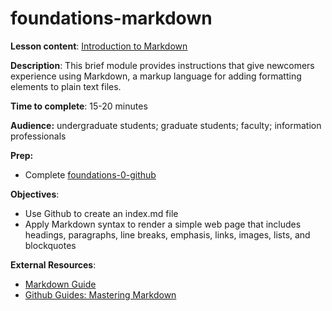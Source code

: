 # foundations-markdown

**Lesson content**: [Introduction to Markdown](https://github.com/learn-static/foundations-markdown/blob/main/intro-markdown.md)

**Description**: This brief module provides instructions that give newcomers experience using Markdown, a markup language for adding formatting elements to plain text files.

**Time to complete**: 15-20 minutes

**Audience:** undergraduate students; graduate students; faculty; information professionals

**Prep:**
- Complete [foundations-0-github](https://github.com/learn-static/foundations-0-github)

**Objectives**: 
- Use Github to create an index.md file
- Apply Markdown syntax to render a simple web page that includes headings, paragraphs, line breaks, emphasis, links, images, lists, and blockquotes

**External Resources**:
- [Markdown Guide](https://www.markdownguide.org/cheat-sheet/)
- [Github Guides: Mastering Markdown](https://guides.github.com/features/mastering-markdown/)
